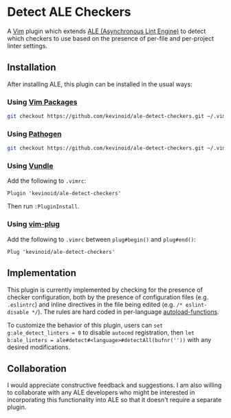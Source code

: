 Detect ALE Checkers
==================

A [Vim](https://www.vim.org/) plugin which extends [ALE (Asynchronous Lint
Engine)](https://github.com/w0rp/ale) to detect which checkers to use based on
the presence of per-file and per-project linter settings.


## Installation

After installing ALE, this plugin can be installed in the usual ways:

### Using [Vim Packages](https://vimhelp.org/repeat.txt.html#packages)

```sh
git checkout https://github.com/kevinoid/ale-detect-checkers.git ~/.vim/pack/git-plugins/start/ale-detect-checkers
```

### Using [Pathogen](https://github.com/tpope/vim-pathogen)

```sh
git checkout https://github.com/kevinoid/ale-detect-checkers.git ~/.vim/bundle/ale-detect-checkers
```

### Using [Vundle](https://github.com/VundleVim/Vundle.vim)

Add the following to `.vimrc`:
```vim
Plugin 'kevinoid/ale-detect-checkers'
```
Then run `:PluginInstall`.

### Using [vim-plug](https://github.com/junegunn/vim-plug)

Add the following to `.vimrc` between `plug#begin()` and `plug#end()`:
```vim
Plug 'kevinoid/ale-detect-checkers'
```


## Implementation

This plugin is currently implemented by checking for the presence of checker
configuration, both by the presence of configuration files (e.g. `.eslintrc`)
and inline directives in the file being edited (e.g. `/* eslint-disable */`).
The rules are hard coded in per-language
[autoload-functions](https://vimhelp.org/eval.txt.html#autoload-functions).

To customize the behavior of this plugin, users can `set
g:ale_detect_linters = 0` to disable `autocmd` registration, then `let
b:ale_linters = ale#detect#<language>#detectAll(bufnr(''))` with any
desired modifications.


## Collaboration

I would appreciate constructive feedback and suggestions.  I am also willing to
collaborate with any ALE developers who might be interested in
incorporating this functionality into ALE so that it doesn't require a
separate plugin.

